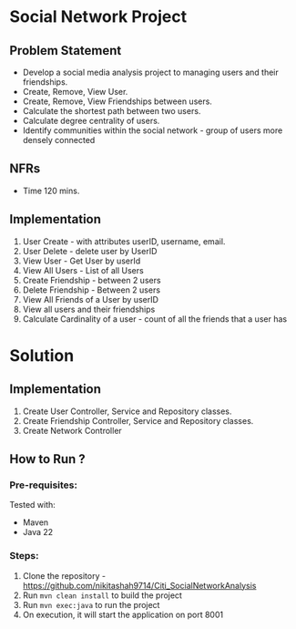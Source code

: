 # Social Network Project
## Problem Statement
- Develop a social media analysis project to managing users and their friendships.
- Create, Remove, View User.
- Create, Remove, View Friendships between users.
- Calculate the shortest path between two users.
- Calculate degree centrality of users.
- Identify communities within the social network - group of users more densely connected

## NFRs
- Time 120 mins.

## Implementation
1. User Create - with attributes userID, username, email.
2. User Delete - delete user by UserID
3. View User - Get User by userId
4. View All Users - List of all Users
5. Create Friendship - between 2 users
6. Delete Friendship - Between 2 users
7. View All Friends of a User by userID
8. View all users and their friendships
9. Calculate Cardinality of a user - count of all the friends that a user has

# Solution
## Implementation
1. Create User Controller, Service and Repository classes.
2. Create Friendship Controller, Service and Repository classes.
3. Create Network Controller
## How to Run ?
### Pre-requisites:
Tested with:
- Maven
- Java 22 
### Steps:
1. Clone the repository - https://github.com/nikitashah9714/Citi_SocialNetworkAnalysis
2. Run `mvn clean install` to build the project
3. Run `mvn exec:java` to run the project
4. On execution, it will start the application on port 8001


